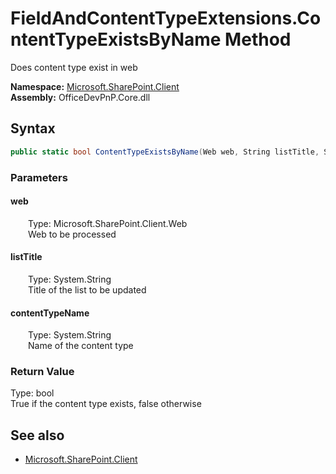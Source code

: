 # FieldAndContentTypeExtensions.ContentTypeExistsByName Method  
Does content type exist in web  

**Namespace:** [Microsoft.SharePoint.Client](Microsoft.SharePoint.Client.md)  
**Assembly:** OfficeDevPnP.Core.dll  
## Syntax
```C#
public static bool ContentTypeExistsByName(Web web, String listTitle, String contentTypeName)
```
### Parameters
#### web  
&emsp;&emsp;Type: Microsoft.SharePoint.Client.Web  
&emsp;&emsp;Web to be processed  

#### listTitle  
&emsp;&emsp;Type: System.String  
&emsp;&emsp;Title of the list to be updated  

#### contentTypeName  
&emsp;&emsp;Type: System.String  
&emsp;&emsp;Name of the content type  

### Return Value
Type: bool  
True if the content type exists, false otherwise

## See also
- [Microsoft.SharePoint.Client](Microsoft.SharePoint.Client.md)
